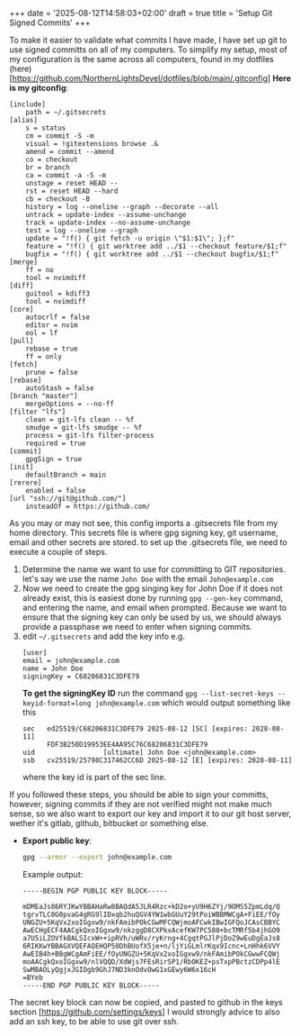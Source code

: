+++
date = '2025-08-12T14:58:03+02:00'
draft = true
title = 'Setup Git Signed Commits'
+++

To make it easier to validate what commits I have made, I have set up git to use signed committs on all of my computers. To simplify my setup, most of my configuration is the same across all computers, found in my dotfiles (here)[https://github.com/NorthernLightsDevel/dotfiles/blob/main/.gitconfig]
**Here is my gitconfig**:
```ini,config
[include]
	path = ~/.gitsecrets
[alias]
	s = status
	cm = commit -S -m
	visual = !gitextensions browse .&
	amend = commit --amend
	co = checkout
	br = branch
	ca = commit -a -S -m
	unstage = reset HEAD --
	rst = reset HEAD --hard
	cb = checkout -B
	history = log --oneline --graph --decorate --all
	untrack = update-index --assume-unchange
	track = update-index --no-assume-unchange
	test = log --oneline --graph
	update = "!f() { git fetch -u origin \"$1:$1\"; };f"
	feature = "!f() { git worktree add ../$1 --checkout feature/$1;f"
	bugfix = "!f() { git worktree add ../$1 --checkout bugfix/$1;f"
[merge]
	ff = no
	tool = nvimdiff
[diff]
	guitool = kdiff3
	tool = nvimdiff
[core]
	autocrlf = false
	editor = nvim
	eol = lf
[pull]
	rebase = true
	ff = only
[fetch]
	prune = false
[rebase]
	autoStash = false
[branch "master"]
	mergeOptions = --no-ff
[filter "lfs"]
	clean = git-lfs clean -- %f
	smudge = git-lfs smudge -- %f
	process = git-lfs filter-process
	required = true
[commit]
    gpgSign = true
[init]
	defaultBranch = main
[rerere]
	enabled = false
[url "ssh://git@github.com/"]
	insteadOf = https://github.com/
```
As you may or may not see, this config imports a .gitsecrets file from my home directory. This secrets file is where gpg signing key, git username, email and other secrets are stored.
to set up the .gitsecrets file, we need to execute a couple of steps.
1. Determine the name we want to use for committing to GIT repositories. let's say we use the name `John Doe` with the email `John@example.com`
2. Now we need to create the gpg singing key for John Doe if it does not already exist, this is easiest done by running `gpg --gen-key` command, and entering the name, and email when prompted. Because we want to ensure that the signing key can only be used by us, we should always provide a passphase we need to enter when signing commits.
3. edit `~/.gitsecrets` and add the key info e.g.
   ```ini,config
   [user]
   email = john@example.com
   name = John Doe
   signingKey = C68206831C3DFE79
   ```
   **To get the signingKey ID** run the command `gpg --list-secret-keys --keyid-format=long john@example.com` which would output something like this
   ```
   sec   ed25519/C68206831C3DFE79 2025-08-12 [SC] [expires: 2028-08-11]
         FDF3B250D19953EE4AA95C76C68206831C3DFE79
   uid                 [ultimate] John Doe <john@example.com>
   ssb   cv25519/25798C317462CC6D 2025-08-12 [E] [expires: 2028-08-11]

   ```
   where the key id is part of the sec line.

If you followed these steps, you should be able to sign your committs, however, signing commits if they are not verified might not make much sense, so we also want to export our key and import it to our git host server, wether it's gitlab, github, bitbucket or something else.
- **Export public key**:
  ```bash
  gpg --armor --export john@example.com
  ```
  Example output:
  ```pubkey
  -----BEGIN PGP PUBLIC KEY BLOCK-----
  
  mDMEaJs86RYJKwYBBAHaRw8BAQdA5JLR4Rzc+kD2o+yU9H6ZYj/9OMS5ZpmLdq/Q
  tgrvTLC0G0pvaG4gRG9lIDxqb2huQGV4YW1wbGUuY29tPoiWBBMWCgA+FiEE/fOy
  UNGZU+5KqVx2xoIGgxw9/nkFAmibPOkCGwMFCQWjmoAFCwkIBwIGFQoJCAsCBBYC
  AwECHgECF4AACgkQxoIGgxw9/nkzggD8CXPkxAcefKW7PC580+bcTMRf5b4jhGO9
  a7U5iLZOVfkBALSIcxW++ipRVh/uWRv/ryKrng+4CgqtPGJlPjDoZ9wEuDgEaJs8
  6RIKKwYBBAGXVQEFAQEHQP50DhBUofX5je+n/ljYiGLmlrKqx9Icnc+LnHhk6VVY
  AwEIB4h+BBgWCgAmFiEE/fOyUNGZU+5KqVx2xoIGgxw9/nkFAmibPOkCGwwFCQWj
  moAACgkQxoIGgxw9/nlVQQD/XdWjs7FEsRirSP1/RbOKEZ+psTxpPBctzCDPp4lE
  SwMBAOLyQgjxJGIDgb9GhJ7ND3knOdvOwG1xGEwy6W6x16cH
  =BYeb
  -----END PGP PUBLIC KEY BLOCK-----
  ```
The secret key block can now be copied, and pasted to github in the keys section [https://github.com/settings/keys] I would strongly advice to also add an ssh key, to be able to use git over ssh.

